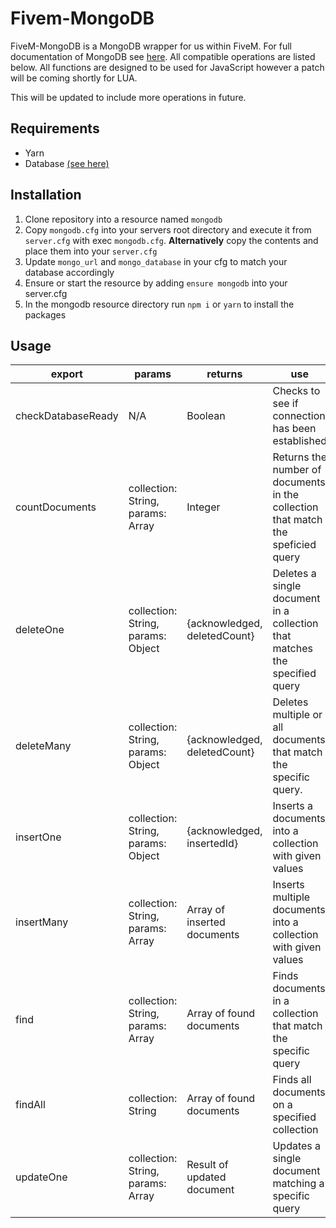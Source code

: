 # Fivem-MongoDB
FiveM-MongoDB is a MongoDB wrapper for us within FiveM. For full documentation of MongoDB see [here](https://www.mongodb.com/docs/drivers/node/current/). All compatible operations are listed below. All functions are designed to be used for JavaScript however a patch will be coming shortly for LUA. 

This will be updated to include more operations in future.

## Requirements

 - Yarn
 - Database [(see here)](https://www.mongodb.com/basics/create-database)

## Installation

 1. Clone repository into a resource named `mongodb`
 2. Copy `mongodb.cfg` into your servers root directory and execute it from `server.cfg` with exec `mongodb.cfg`. **Alternatively** copy the contents and place them into your `server.cfg`
 3. Update `mongo_url` and `mongo_database` in your cfg to match your database accordingly
 4. Ensure or start the resource by adding `ensure mongodb` into your server.cfg
 5. In the mongodb resource directory run `npm i` or `yarn` to install the packages

## Usage
| export | params | returns | use |
|--|--|--|--|
| checkDatabaseReady | N/A | Boolean | Checks to see if connection has been established |
| countDocuments | collection: String, params: Array | Integer | Returns the number of documents in the collection that match the speficied query
| deleteOne | collection: String, params: Object | {acknowledged, deletedCount} |  Deletes a single document in a collection that matches the specified query
| deleteMany | collection: String, params: Object | {acknowledged, deletedCount} | Deletes multiple or all documents that match the specific query.
| insertOne | collection: String, params: Object | {acknowledged, insertedId} | Inserts a documents into a collection with given values
| insertMany | collection: String, params: Array | Array of inserted documents | Inserts multiple documents into a collection with given values
| find | collection: String, params: Array | Array of found documents | Finds documents in a collection that match the specific query
| findAll | collection: String | Array of found documents | Finds all documents on a specified collection
| updateOne | collection: String, params: Array | Result of updated document | Updates a single document matching a specific query